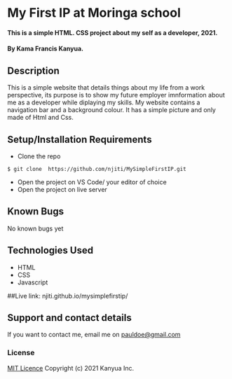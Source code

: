 # My First IP at Moringa school

#### This is a simple HTML. CSS project about my self as a developer, 2021.

#### By Kama Francis Kanyua.

## Description 
This is a simple website that details things about my life from a work perspective, its purpose is to show my future employer imnformation about me as a developer while diplaying my skills. 
My website contains a navigation bar and a background colour. It has a simple picture and only made of Html and Css.

## Setup/Installation Requirements
* Clone the repo
```
$ git clone  https://github.com/njiti/MySimpleFirstIP.git
```

* Open  the project on VS Code/ your editor of choice
* Open the project on live server


## Known Bugs
No known bugs yet
## Technologies Used
* HTML
* CSS
* Javascript

##Live link:
njiti.github.io/mysimplefirstip/

## Support and contact details
If you want to contact me, email me on pauldoe@gmail.com
### License
[MIT Licence](https://choosealicense.com/licenses/mit/)
Copyright (c) 2021 Kanyua Inc.
